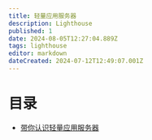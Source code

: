 ```yaml
---
title: 轻量应用服务器
description: Lighthouse
published: 1
date: 2024-08-05T12:27:04.889Z
tags: lighthouse
editor: markdown
dateCreated: 2024-07-12T12:49:07.001Z
---
```


# 目录
- [带你认识轻量应用服务器](/计算产品/轻量应用服务器/带你认识轻量应用服务器)